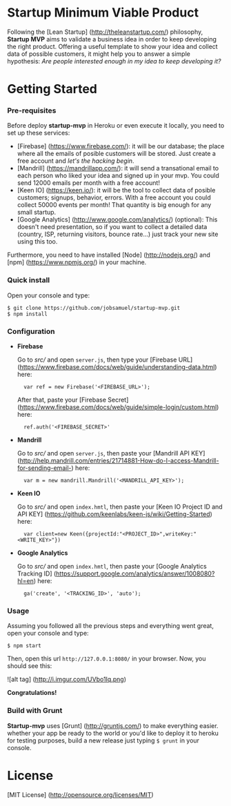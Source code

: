 # Startup Minimum Viable Product

Following the [Lean Startup] (http://theleanstartup.com/) philosophy, **Startup MVP** aims to validate a business idea in order to keep developing the right product. Offering a useful template to show your idea and collect data of possible customers, it might help you to answer a simple hypothesis: *Are people interested enough in my idea to keep developing it?*

# Getting Started

### Pre-requisites

Before deploy **startup-mvp** in Heroku or even execute it locally, you need to set up these services:

- [Firebase] (https://www.firebase.com/): it will be our database; the place where all the emails of posible customers will be stored. Just create a free account and *let's the hacking begin*.
- [Mandrill] (https://mandrillapp.com/): it will send a transational email to each person who liked your idea and signed up in your mvp. You could send 12000 emails per month with a free account! 
- [Keen IO] (https://keen.io/): it will be the tool to collect data of posible customers; signups, behavior, errors. With a free account you could collect 50000 events per month! That quantity is big enough for any small startup.  
- [Google Analytics] (http://www.google.com/analytics/) (optional): This doesn't need presentation, so if you want to collect a detailed data (country, ISP, returning visitors, bounce rate...) just track your new site using this too.  

Furthermore, you need to have installed [Node] (http://nodejs.org/) and [npm] (https://www.npmjs.org/) in your machine.

### Quick install

Open your console and type:

	$ git clone https://github.com/jobsamuel/startup-mvp.git
	$ npm install

### Configuration

- **Firebase** 

	Go to *src/* and open `server.js`, then type your [Firebase URL] (https://www.firebase.com/docs/web/guide/understanding-data.html) here: 
	
		var ref = new Firebase('<FIREBASE_URL>');

	After that, paste your [Firebase Secret] (https://www.firebase.com/docs/web/guide/simple-login/custom.html) here: 
	
		ref.auth('<FIREBASE_SECRET>'

- **Mandrill**

	Go to *src/* and open `server.js`, then paste your [Mandrill API KEY] (http://help.mandrill.com/entries/21714881-How-do-I-access-Mandrill-for-sending-email-) here: 
	
		var m = new mandrill.Mandrill('<MANDRILL_API_KEY>');

- **Keen IO**

	Go to *src/* and open `index.hmtl`, then paste your [Keen IO Project ID and API KEY] (https://github.com/keenlabs/keen-js/wiki/Getting-Started) here: 
	
		var client=new Keen({projectId:"<PROJECT_ID>",writeKey:"<WRITE_KEY>"})

- **Google Analytics**

	Go to *src/* and open `index.hmtl`, then paste your [Google Analytics Tracking ID] (https://support.google.com/analytics/answer/1008080?hl=en) here: 
	
		ga('create', '<TRACKING_ID>', 'auto');

### Usage

Assuming you followed all the previous steps and everything went great, open your console and type:

	$ npm start

Then, open this url `http://127.0.0.1:8080/` in your browser. Now, you should see this:

![alt tag] (http://i.imgur.com/UVbo1Iq.png)

**Congratulations!**

### Build with Grunt

**Startup-mvp** uses [Grunt] (http://gruntjs.com/) to make everything easier. whether your app be ready to the world or you'd like to deploy it to heroku for testing purposes, build a new release just typing `$ grunt` in your console.  

# License

[MIT License] (http://opensource.org/licenses/MIT)
